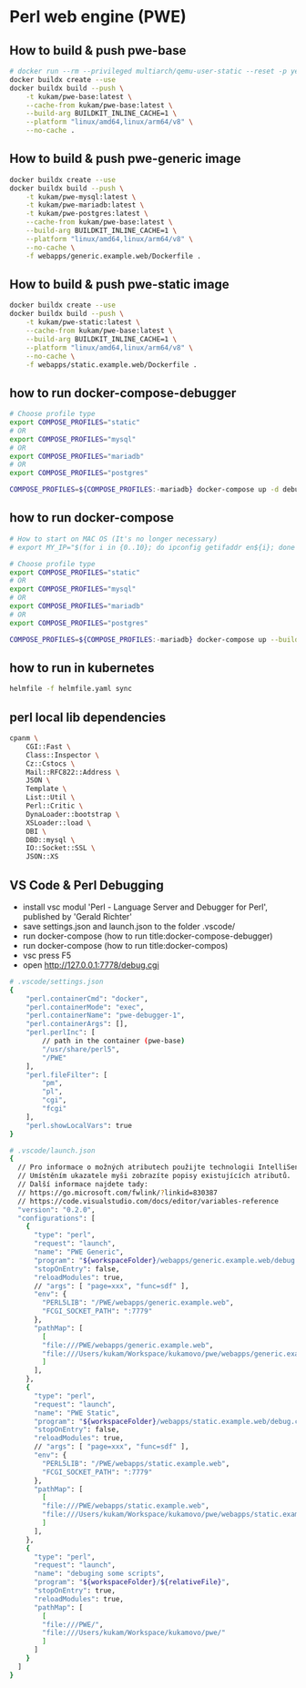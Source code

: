 # Perl web engine (PWE)

## How to build & push pwe-base

``` bash
# docker run --rm --privileged multiarch/qemu-user-static --reset -p yes
docker buildx create --use
docker buildx build --push \
    -t kukam/pwe-base:latest \
    --cache-from kukam/pwe-base:latest \
    --build-arg BUILDKIT_INLINE_CACHE=1 \
    --platform "linux/amd64,linux/arm64/v8" \
    --no-cache .
```

## How to build & push pwe-generic image

``` bash
docker buildx create --use
docker buildx build --push \
    -t kukam/pwe-mysql:latest \
    -t kukam/pwe-mariadb:latest \
    -t kukam/pwe-postgres:latest \
    --cache-from kukam/pwe-base:latest \
    --build-arg BUILDKIT_INLINE_CACHE=1 \
    --platform "linux/amd64,linux/arm64/v8" \
    --no-cache \
    -f webapps/generic.example.web/Dockerfile .
```

## How to build & push pwe-static image

``` bash
docker buildx create --use
docker buildx build --push \
    -t kukam/pwe-static:latest \
    --cache-from kukam/pwe-base:latest \
    --build-arg BUILDKIT_INLINE_CACHE=1 \
    --platform "linux/amd64,linux/arm64/v8" \
    --no-cache \
    -f webapps/static.example.web/Dockerfile .
```

## how to run docker-compose-debugger

``` bash
# Choose profile type
export COMPOSE_PROFILES="static"
# OR 
export COMPOSE_PROFILES="mysql"
# OR 
export COMPOSE_PROFILES="mariadb"
# OR 
export COMPOSE_PROFILES="postgres"

COMPOSE_PROFILES=${COMPOSE_PROFILES:-mariadb} docker-compose up -d debugger
```

## how to run docker-compose

``` bash
# How to start on MAC OS (It's no longer necessary)
# export MY_IP="$(for i in {0..10}; do ipconfig getifaddr en${i}; done | head -1)"

# Choose profile type
export COMPOSE_PROFILES="static"
# OR 
export COMPOSE_PROFILES="mysql"
# OR 
export COMPOSE_PROFILES="mariadb"
# OR 
export COMPOSE_PROFILES="postgres"

COMPOSE_PROFILES=${COMPOSE_PROFILES:-mariadb} docker-compose up --build --remove-orphans --attach fcgi
```

## how to run in kubernetes

``` bash
helmfile -f helmfile.yaml sync
```

## perl local lib dependencies

``` bash
cpanm \
    CGI::Fast \
    Class::Inspector \
    Cz::Cstocs \
    Mail::RFC822::Address \
    JSON \
    Template \
    List::Util \
    Perl::Critic \
    DynaLoader::bootstrap \
    XSLoader::load \
    DBI \
    DBD::mysql \
    IO::Socket::SSL \
    JSON::XS
```

## VS Code & Perl Debugging

- install vsc modul 'Perl - Language Server and Debugger for Perl', published by 'Gerald Richter'
- save settings.json and launch.json to the folder .vscode/
- run docker-compose (how to run title:docker-compose-debugger)
- run docker-compose (how to run title:docker-compos)
- vsc press F5
- open http://127.0.0.1:7778/debug.cgi

``` bash
# .vscode/settings.json
{
    "perl.containerCmd": "docker",
    "perl.containerMode": "exec",
    "perl.containerName": "pwe-debugger-1",
    "perl.containerArgs": [],
    "perl.perlInc": [
        // path in the container (pwe-base)
        "/usr/share/perl5",
        "/PWE"
    ],
    "perl.fileFilter": [
        "pm",
        "pl",
        "cgi",
        "fcgi"
    ],
    "perl.showLocalVars": true
}
```

``` bash
# .vscode/launch.json
{
  // Pro informace o možných atributech použijte technologii IntelliSense.
  // Umístěním ukazatele myši zobrazíte popisy existujících atributů.
  // Další informace najdete tady:
  // https://go.microsoft.com/fwlink/?linkid=830387
  // https://code.visualstudio.com/docs/editor/variables-reference
  "version": "0.2.0",
  "configurations": [
    {
      "type": "perl",
      "request": "launch",
      "name": "PWE Generic",
      "program": "${workspaceFolder}/webapps/generic.example.web/debug.cgi",
      "stopOnEntry": false,
      "reloadModules": true,
      // "args": [ "page=xxx", "func=sdf" ],
      "env": {
        "PERL5LIB": "/PWE/webapps/generic.example.web",
        "FCGI_SOCKET_PATH": ":7779"
      },
      "pathMap": [
        [
        "file:///PWE/webapps/generic.example.web",
        "file:///Users/kukam/Workspace/kukamovo/pwe/webapps/generic.example.web"
        ]
      ],
    },
    {
      "type": "perl",
      "request": "launch",
      "name": "PWE Static",
      "program": "${workspaceFolder}/webapps/static.example.web/debug.cgi",
      "stopOnEntry": false,
      "reloadModules": true,
      // "args": [ "page=xxx", "func=sdf" ],
      "env": {
        "PERL5LIB": "/PWE/webapps/static.example.web",
        "FCGI_SOCKET_PATH": ":7779"
      },
      "pathMap": [
        [
        "file:///PWE/webapps/static.example.web",
        "file:///Users/kukam/Workspace/kukamovo/pwe/webapps/static.example.web"
        ]
      ],
    },
    {
      "type": "perl",
      "request": "launch",
      "name": "debuging some scripts",
      "program": "${workspaceFolder}/${relativeFile}",
      "stopOnEntry": true,
      "reloadModules": true,
      "pathMap": [
        [
        "file:///PWE/",
        "file:///Users/kukam/Workspace/kukamovo/pwe/"
        ]
      ]
    }
  ]
}
```
